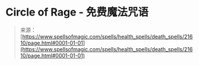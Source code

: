 <!--yml

category: 未分类

date: 2024-06-12 19:05:16

-->

# Circle of Rage - 免费魔法咒语

> 来源：[https://www.spellsofmagic.com/spells/health_spells/death_spells/21610/page.html#0001-01-01](https://www.spellsofmagic.com/spells/health_spells/death_spells/21610/page.html#0001-01-01)
